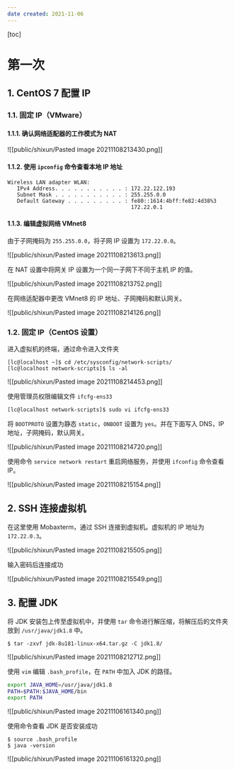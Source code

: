 ```yaml
---
date created: 2021-11-06
---
```


[toc]

# 第一次

## 1. CentOS 7 配置 IP

### 1.1. 固定 IP（VMware）

#### 1.1.1. 确认网络适配器的工作模式为 NAT

![[public/shixun/Pasted image 20211108213430.png]]

#### 1.1.2. 使用 `ipconfig` 命令查看本地 IP 地址

```shell
Wireless LAN adapter WLAN:
   IPv4 Address. . . . . . . . . . . : 172.22.122.193
   Subnet Mask . . . . . . . . . . . : 255.255.0.0
   Default Gateway . . . . . . . . . : fe80::1614:4bff:fe82:4d38%3
                                       172.22.0.1
```

#### 1.1.3. 编辑虚拟网络 VMnet8

由于子网掩码为 `255.255.0.0`，将子网 IP 设置为 `172.22.0.0`。

![[public/shixun/Pasted image 20211108213613.png]]

在 NAT 设置中将网关 IP 设置为一个同一子网下不同于主机 IP 的值。

![[public/shixun/Pasted image 20211108213752.png]]

在网络适配器中更改 VMnet8 的 IP 地址、子网掩码和默认网关。

![[public/shixun/Pasted image 20211108214126.png]]

### 1.2. 固定 IP（CentOS 设置）

进入虚拟机的终端，通过命令进入文件夹

```shell
[lc@localhost ~]$ cd /etc/sysconfig/network-scripts/
[lc@localhost network-scripts]$ ls -al
```

![[public/shixun/Pasted image 20211108214453.png]]

使用管理员权限编辑文件 `ifcfg-ens33`

```shell
[lc@localhost network-scripts]$ sudo vi ifcfg-ens33
```

将 `BOOTPROTO` 设置为静态 `static`，`ONBOOT` 设置为 `yes`。并在下面写入 DNS，IP 地址，子网掩码，默认网关。

![[public/shixun/Pasted image 20211108214720.png]]

使用命令 `service network restart` 重启网络服务，并使用 `ifconfig` 命令查看 IP。

![[public/shixun/Pasted image 20211108215154.png]]

## 2. SSH 连接虚拟机

在这里使用 Mobaxterm，通过 SSH 连接到虚拟机。虚拟机的 IP 地址为 `172.22.0.3`。

![[public/shixun/Pasted image 20211108215505.png]]

输入密码后连接成功

![[public/shixun/Pasted image 20211108215549.png]]

## 3. 配置 JDK

将 JDK 安装包上传至虚拟机中，并使用 `tar` 命令进行解压缩，将解压后的文件夹放到 `/usr/java/jdk1.8` 中。

```shell
$ tar -zxvf jdk-8u181-linux-x64.tar.gz -C jdk1.8/
```

![[public/shixun/Pasted image 20211108212712.png]]

使用 `vim` 编辑 `.bash_profile`，在 `PATH` 中加入 JDK 的路径。

```bash
export JAVA_HOME=/usr/java/jdk1.8
PATH=$PATH:$JAVA_HOME/bin
export PATH
```

![[public/shixun/Pasted image 20211106161340.png]]

使用命令查看 JDK 是否安装成功

```shell
$ source .bash_profile
$ java -version
```

![[public/shixun/Pasted image 20211106161320.png]]
